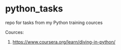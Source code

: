 # python_tasks
repo for tasks from my Python training cources

Cources:
1. https://www.coursera.org/learn/diving-in-python/
